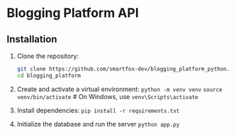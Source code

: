 # Blogging Platform API

## Installation

1. Clone the repository:
   ```bash
   git clone https://github.com/smartfox-dev/blogging_platform_python.git
   cd blogging_platform

2. Create and activate a virtual environment:
    `python -m venv venv`
    `source venv/bin/activate`  # On Windows, use `venv\Scripts\activate`

3. Install dependencies:
    `pip install -r requirements.txt`

4. Initialize the database and run the server
    `python app.py`

